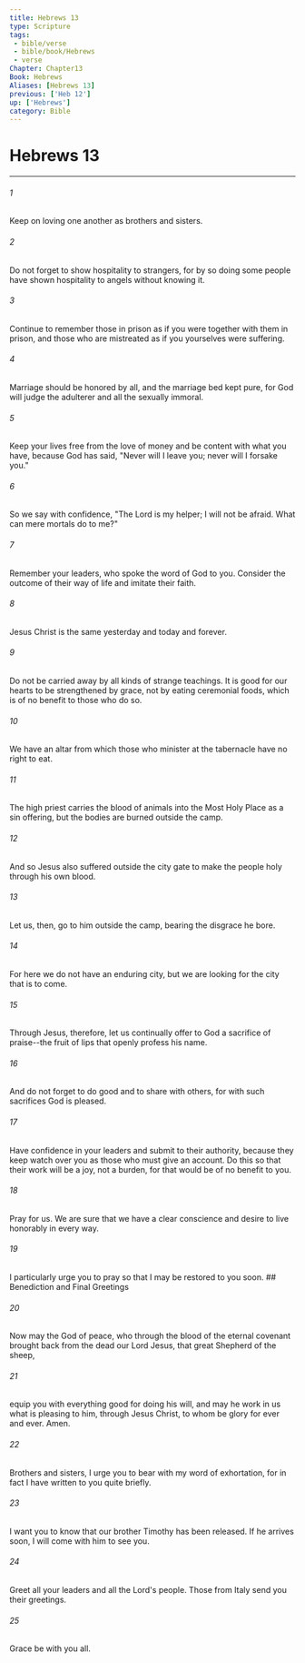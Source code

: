```yaml
---
title: Hebrews 13
type: Scripture
tags:
 - bible/verse
 - bible/book/Hebrews
 - verse
Chapter: Chapter13
Book: Hebrews
Aliases: [Hebrews 13]
previous: ['Heb 12']
up: ['Hebrews']
category: Bible
---
```

# Hebrews 13

***


###### 1 
Keep on loving one another as brothers and sisters. 

###### 2 
Do not forget to show hospitality to strangers, for by so doing some people have shown hospitality to angels without knowing it. 

###### 3 
Continue to remember those in prison as if you were together with them in prison, and those who are mistreated as if you yourselves were suffering. 

###### 4 
Marriage should be honored by all, and the marriage bed kept pure, for God will judge the adulterer and all the sexually immoral. 

###### 5 
Keep your lives free from the love of money and be content with what you have, because God has said, "Never will I leave you; never will I forsake you." 

###### 6 
So we say with confidence, "The Lord is my helper; I will not be afraid. What can mere mortals do to me?" 

###### 7 
Remember your leaders, who spoke the word of God to you. Consider the outcome of their way of life and imitate their faith. 

###### 8 
Jesus Christ is the same yesterday and today and forever. 

###### 9 
Do not be carried away by all kinds of strange teachings. It is good for our hearts to be strengthened by grace, not by eating ceremonial foods, which is of no benefit to those who do so. 

###### 10 
We have an altar from which those who minister at the tabernacle have no right to eat. 

###### 11 
The high priest carries the blood of animals into the Most Holy Place as a sin offering, but the bodies are burned outside the camp. 

###### 12 
And so Jesus also suffered outside the city gate to make the people holy through his own blood. 

###### 13 
Let us, then, go to him outside the camp, bearing the disgrace he bore. 

###### 14 
For here we do not have an enduring city, but we are looking for the city that is to come. 

###### 15 
Through Jesus, therefore, let us continually offer to God a sacrifice of praise--the fruit of lips that openly profess his name. 

###### 16 
And do not forget to do good and to share with others, for with such sacrifices God is pleased. 

###### 17 
Have confidence in your leaders and submit to their authority, because they keep watch over you as those who must give an account. Do this so that their work will be a joy, not a burden, for that would be of no benefit to you. 

###### 18 
Pray for us. We are sure that we have a clear conscience and desire to live honorably in every way. 

###### 19 
I particularly urge you to pray so that I may be restored to you soon. ## Benediction and Final Greetings 

###### 20 
Now may the God of peace, who through the blood of the eternal covenant brought back from the dead our Lord Jesus, that great Shepherd of the sheep, 

###### 21 
equip you with everything good for doing his will, and may he work in us what is pleasing to him, through Jesus Christ, to whom be glory for ever and ever. Amen. 

###### 22 
Brothers and sisters, I urge you to bear with my word of exhortation, for in fact I have written to you quite briefly. 

###### 23 
I want you to know that our brother Timothy has been released. If he arrives soon, I will come with him to see you. 

###### 24 
Greet all your leaders and all the Lord's people. Those from Italy send you their greetings. 

###### 25 
Grace be with you all. 

